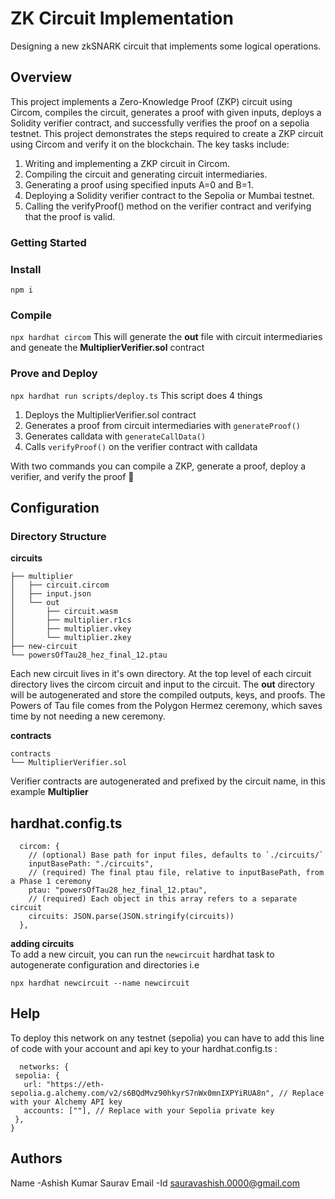 # ZK Circuit Implementation
Designing a new zkSNARK circuit that implements some logical operations.
## Overview
This project implements a Zero-Knowledge Proof (ZKP) circuit using Circom, compiles the circuit, generates a proof with given inputs, deploys a Solidity verifier contract, and successfully verifies the proof on a  sepolia testnet.
This project demonstrates the steps required to create a ZKP circuit using Circom and verify it on the blockchain. The key tasks include:

1. Writing and implementing a ZKP circuit in Circom.
2. Compiling the circuit and generating circuit intermediaries.
3. Generating a proof using specified inputs A=0 and B=1.
4. Deploying a Solidity verifier contract to the Sepolia or Mumbai testnet.
5. Calling the verifyProof() method on the verifier contract and verifying that the proof is valid.
### Getting Started
### Install
`npm i`

### Compile
`npx hardhat circom` 
This will generate the **out** file with circuit intermediaries and geneate the **MultiplierVerifier.sol** contract

### Prove and Deploy
`npx hardhat run scripts/deploy.ts`
This script does 4 things  
1. Deploys the MultiplierVerifier.sol contract
2. Generates a proof from circuit intermediaries with `generateProof()`
3. Generates calldata with `generateCallData()`
4. Calls `verifyProof()` on the verifier contract with calldata

With two commands you can compile a ZKP, generate a proof, deploy a verifier, and verify the proof 🎉

## Configuration
### Directory Structure
**circuits**
```
├── multiplier
│   ├── circuit.circom
│   ├── input.json
│   └── out
│       ├── circuit.wasm
│       ├── multiplier.r1cs
│       ├── multiplier.vkey
│       └── multiplier.zkey
├── new-circuit
└── powersOfTau28_hez_final_12.ptau
```
Each new circuit lives in it's own directory. At the top level of each circuit directory lives the circom circuit and input to the circuit.
The **out** directory will be autogenerated and store the compiled outputs, keys, and proofs. The Powers of Tau file comes from the Polygon Hermez ceremony, which saves time by not needing a new ceremony. 


**contracts**
```
contracts
└── MultiplierVerifier.sol
```
Verifier contracts are autogenerated and prefixed by the circuit name, in this example **Multiplier**

## hardhat.config.ts
```
  circom: {
    // (optional) Base path for input files, defaults to `./circuits/`
    inputBasePath: "./circuits",
    // (required) The final ptau file, relative to inputBasePath, from a Phase 1 ceremony
    ptau: "powersOfTau28_hez_final_12.ptau",
    // (required) Each object in this array refers to a separate circuit
    circuits: JSON.parse(JSON.stringify(circuits))
  },
```

**adding circuits**   
To add a new circuit, you can run the `newcircuit` hardhat task to autogenerate configuration and directories i.e  
```
npx hardhat newcircuit --name newcircuit
```

## Help 
 To deploy this network on any testnet (sepolia) you can have to add this line of code with your account and api key to your hardhat.config.ts :
   ```
     networks: {
    sepolia: {
      url: "https://eth-sepolia.g.alchemy.com/v2/s6BQdMvz90hkyrS7nWx0mnIXPYiRUA8n", // Replace with your Alchemy API key
      accounts: [""], // Replace with your Sepolia private key
    },
  }
   ```
## Authors 
Name -Ashish Kumar Saurav
Email -Id sauravashish.0000@gmail.com
